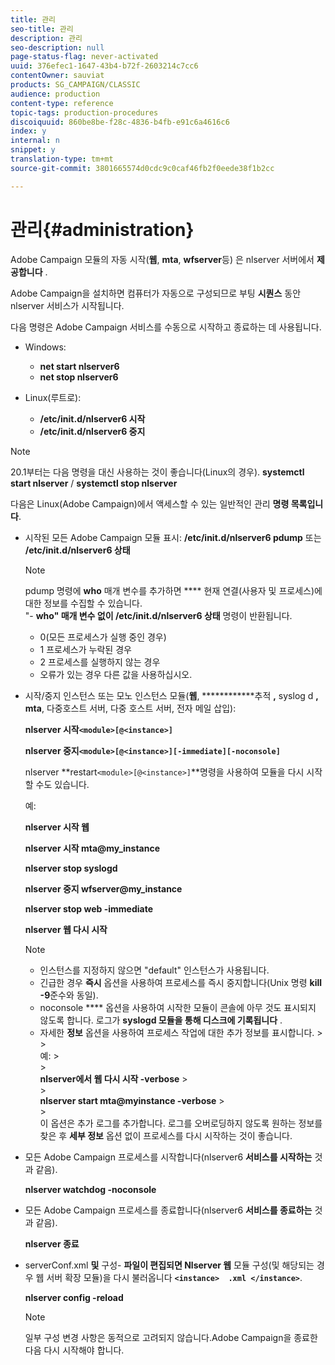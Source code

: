 ```yaml
---
title: 관리
seo-title: 관리
description: 관리
seo-description: null
page-status-flag: never-activated
uuid: 376efec1-1647-43b4-b72f-2603214c7cc6
contentOwner: sauviat
products: SG_CAMPAIGN/CLASSIC
audience: production
content-type: reference
topic-tags: production-procedures
discoiquuid: 860be8be-f28c-4836-b4fb-e91c6a4616c6
index: y
internal: n
snippet: y
translation-type: tm+mt
source-git-commit: 3801665574d0cdc9c0caf46fb2f0eede38f1b2cc

---
```



# 관리{#administration}

Adobe Campaign 모듈의 자동 시작(**웹**, **mta**, **wfserver**&#x200B;등) 은 nlserver 서버에서 **제공합니다** .

Adobe Campaign을 설치하면 컴퓨터가 자동으로 구성되므로 부팅 **시퀀스** 동안 nlserver 서비스가 시작됩니다.

다음 명령은 Adobe Campaign 서비스를 수동으로 시작하고 종료하는 데 사용됩니다.

* Windows:

   * **net start nlserver6**
   * **net stop nlserver6**

* Linux(루트로):

   * **/etc/init.d/nlserver6 시작**
   * **/etc/init.d/nlserver6 중지**

>[!NOTE]
>
>20.1부터는 다음 명령을 대신 사용하는 것이 좋습니다(Linux의 경우). **systemctl start nlserver** / **systemctl stop nlserver**

다음은 Linux(Adobe Campaign)에서 액세스할 수 있는 일반적인 관리 **명령 목록입니다**.

* 시작된 모든 Adobe Campaign 모듈 표시: **/etc/init.d/nlserver6 pdump** 또는 **/etc/init.d/nlserver6 상태**

   >[!NOTE]
   >
   >pdump 명령에 **who** 매개 변수를 추가하면 **** 현재 연결(사용자 및 프로세스)에 대한 정보를 수집할 수 있습니다.\
   >&quot;- **who&quot; 매개 변수 없이 /etc/init.d/nlserver6 상태** 명령이 반환됩니다.
   >
   >    * 0(모든 프로세스가 실행 중인 경우)
   >    * 1 프로세스가 누락된 경우
   >    * 2 프로세스를 실행하지 않는 경우
   >    * 오류가 있는 경우 다른 값을 사용하십시오.


* 시작/중지 인스턴스 또는 모노 인스턴스 모듈(**웹**, ************&#x200B;추적 **,** syslog d **, mta**, 다중호스트 서버, 다중 호스트 서버, 전자 메일 삽입):

   **nlserver 시작`<module>[@<instance>]`**

   **nlserver 중지`<module>[@<instance>][-immediate][-noconsole]`**

   nlserver **restart`<module>[@<instance>]`**명령을 사용하여 모듈을 다시 시작할 수도 있습니다.

   예:

   **nlserver 시작 웹**

   **nlserver 시작 mta@my_instance**

   **nlserver stop syslogd**

   **nlserver 중지 wfserver@my_instance**

   **nlserver stop web -immediate**

   **nlserver 웹 다시 시작**

   >[!NOTE]
   > 
   >    * 인스턴스를 지정하지 않으면 &quot;default&quot; 인스턴스가 사용됩니다.
   >    * 긴급한 경우 **즉시** 옵션을 사용하여 프로세스를 즉시 중지합니다(Unix 명령 **kill -9**&#x200B;준수와 동일).
   >    * noconsole **** 옵션을 사용하여 시작한 모듈이 콘솔에 아무 것도 표시되지 않도록 합니다. 로그가 **syslogd 모듈을 통해 디스크에 기록됩니다** .
   >    * 자세한 **정보** 옵션을 사용하여 프로세스 작업에 대한 추가 정보를 표시합니다.
      >    
      >      
      예:
      >    
      >      
      **nlserver에서 웹 다시 시작 -verbose**
      >    
      >      
      **nlserver start mta@myinstance -verbose**
      >    
      >      
      이 옵션은 추가 로그를 추가합니다. 로그를 오버로딩하지 않도록 원하는 정보를 찾은 후 **세부 정보** 옵션 없이 프로세스를 다시 시작하는 것이 좋습니다.


* 모든 Adobe Campaign 프로세스를 시작합니다(nlserver6 **서비스를 시작하는** 것과 같음).

   **nlserver watchdog -noconsole**

* 모든 Adobe Campaign 프로세스를 종료합니다(nlserver6 **서비스를 종료하는** 것과 같음).

   **nlserver 종료**

* serverConf.xml **및** 구성- **파일이 편집되면 Nlserver 웹** 모듈 구성(및 해당되는 경우 웹 서버 확장 모듈)을 다시 불러옵니다 **`<instance>  .xml </instance>`**.

   **nlserver config -reload**

   >[!NOTE]
   >
   >일부 구성 변경 사항은 동적으로 고려되지 않습니다.Adobe Campaign을 종료한 다음 다시 시작해야 합니다.

